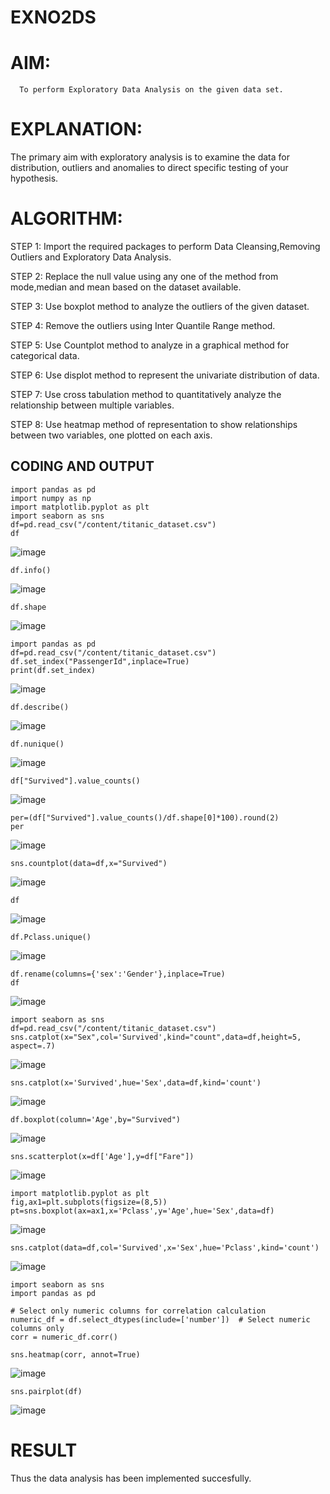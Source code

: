 # EXNO2DS
# AIM:
      To perform Exploratory Data Analysis on the given data set.
      
# EXPLANATION:
  The primary aim with exploratory analysis is to examine the data for distribution, outliers and anomalies to direct specific testing of your hypothesis.
  
# ALGORITHM:
STEP 1: Import the required packages to perform Data Cleansing,Removing Outliers and Exploratory Data Analysis.

STEP 2: Replace the null value using any one of the method from mode,median and mean based on the dataset available.

STEP 3: Use boxplot method to analyze the outliers of the given dataset.

STEP 4: Remove the outliers using Inter Quantile Range method.

STEP 5: Use Countplot method to analyze in a graphical method for categorical data.

STEP 6: Use displot method to represent the univariate distribution of data.

STEP 7: Use cross tabulation method to quantitatively analyze the relationship between multiple variables.

STEP 8: Use heatmap method of representation to show relationships between two variables, one plotted on each axis.

## CODING AND OUTPUT

```
import pandas as pd
import numpy as np
import matplotlib.pyplot as plt
import seaborn as sns
df=pd.read_csv("/content/titanic_dataset.csv")
df
```
![image](https://github.com/user-attachments/assets/6cc8bc4f-d3f5-4a92-8f0e-920a821e8b2e)
```
df.info()
```
![image](https://github.com/user-attachments/assets/9c246dac-1f95-4d3e-a5e0-d5a40d3e3c25)
```
df.shape
```
![image](https://github.com/user-attachments/assets/3f02363b-f515-4928-9f1a-9c64778d3a40)
```
import pandas as pd
df=pd.read_csv("/content/titanic_dataset.csv")
df.set_index("PassengerId",inplace=True)
print(df.set_index)
```
![image](https://github.com/user-attachments/assets/2114b0b1-757c-4ac4-a417-291c57471b0c)
```
df.describe()
```
![image](https://github.com/user-attachments/assets/23cdda74-97da-4893-9715-b7e51fcc8a33)
```
df.nunique()
```
![image](https://github.com/user-attachments/assets/282a8199-ab4d-4d58-af46-5a9a230b8194)
```
df["Survived"].value_counts()
```
![image](https://github.com/user-attachments/assets/129bf268-e920-4b26-b637-7b5c45929320)
```
per=(df["Survived"].value_counts()/df.shape[0]*100).round(2)
per
```
![image](https://github.com/user-attachments/assets/d3e51749-608d-4c34-a5a6-d058982c2bc6)
```
sns.countplot(data=df,x="Survived")
```
![image](https://github.com/user-attachments/assets/425bab29-b6d5-410e-ab9a-9623e4a2b1bb)
```
df
```
![image](https://github.com/user-attachments/assets/9376d185-1dfe-4981-beed-7b7d6fe00094)
```
df.Pclass.unique()
```
![image](https://github.com/user-attachments/assets/807707af-6dfc-465e-b193-f898f6ac1de6)
```
df.rename(columns={'sex':'Gender'},inplace=True)
df
```
![image](https://github.com/user-attachments/assets/afb7cc6d-8d67-40b4-9205-55c86fe9f914)
```
import seaborn as sns
df=pd.read_csv("/content/titanic_dataset.csv")
sns.catplot(x="Sex",col='Survived',kind="count",data=df,height=5, aspect=.7)
```
![image](https://github.com/user-attachments/assets/741e4df4-dd49-49cc-bbff-0d40aeab8bd9)
```
sns.catplot(x='Survived',hue='Sex',data=df,kind='count')
```
![image](https://github.com/user-attachments/assets/b30cee77-7436-455f-bbd6-8d16c8388e76)
```
df.boxplot(column='Age',by="Survived")
```
![image](https://github.com/user-attachments/assets/3471acee-a949-49c0-8338-f01f71d97cf4)
```
sns.scatterplot(x=df['Age'],y=df["Fare"])
```
![image](https://github.com/user-attachments/assets/441eb904-ce45-4792-9be7-19cf0b4195d7)
```
import matplotlib.pyplot as plt
fig,ax1=plt.subplots(figsize=(8,5))
pt=sns.boxplot(ax=ax1,x='Pclass',y='Age',hue='Sex',data=df)
```
![image](https://github.com/user-attachments/assets/a8303a77-e573-4aab-8a5f-1a6c7c8983b7)
```
sns.catplot(data=df,col='Survived',x='Sex',hue='Pclass',kind='count')
```
![image](https://github.com/user-attachments/assets/664099dd-6d28-4c5c-a047-902a92738bbb)
```
import seaborn as sns
import pandas as pd

# Select only numeric columns for correlation calculation
numeric_df = df.select_dtypes(include=['number'])  # Select numeric columns only
corr = numeric_df.corr()

sns.heatmap(corr, annot=True)
```
![image](https://github.com/user-attachments/assets/2c07f4a4-3125-4701-a746-0787919a0b21)
```
sns.pairplot(df)
```
![image](https://github.com/user-attachments/assets/0210b185-3e5d-40b8-b74a-4cb73756e846)


# RESULT
Thus the data analysis has been implemented succesfully.  
